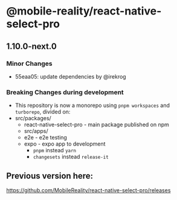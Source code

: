 # @mobile-reality/react-native-select-pro

## 1.10.0-next.0

### Minor Changes

- 55eaa05: update dependencies by @irekrog

### Breaking Changes during development

- This repository is now a monorepo using `pnpm workspaces` and `turborepo`, divided on:
- src/packages/
  - react-native-select-pro - main package published on npm
  - src/apps/
  - e2e - e2e testing
  - expo - expo app to development
    - `pnpm` instead `yarn`
    - `changesets` instead `release-it`

## Previous version here:
https://github.com/MobileReality/react-native-select-pro/releases
